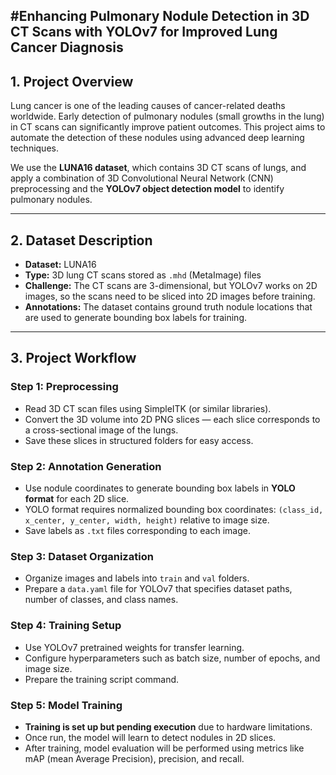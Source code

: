 #Enhancing Pulmonary Nodule Detection in 3D CT Scans with YOLOv7 for Improved Lung Cancer Diagnosis
---

## 1. Project Overview

Lung cancer is one of the leading causes of cancer-related deaths worldwide. Early detection of pulmonary nodules (small growths in the lung) in CT scans can significantly improve patient outcomes. This project aims to automate the detection of these nodules using advanced deep learning techniques.

We use the **LUNA16 dataset**, which contains 3D CT scans of lungs, and apply a combination of 3D Convolutional Neural Network (CNN) preprocessing and the **YOLOv7 object detection model** to identify pulmonary nodules.

---

## 2. Dataset Description

- **Dataset:** LUNA16  
- **Type:** 3D lung CT scans stored as `.mhd` (MetaImage) files  
- **Challenge:** The CT scans are 3-dimensional, but YOLOv7 works on 2D images, so the scans need to be sliced into 2D images before training.  
- **Annotations:** The dataset contains ground truth nodule locations that are used to generate bounding box labels for training.

---

## 3. Project Workflow

### Step 1: Preprocessing  
- Read 3D CT scan files using SimpleITK (or similar libraries).  
- Convert the 3D volume into 2D PNG slices — each slice corresponds to a cross-sectional image of the lungs.  
- Save these slices in structured folders for easy access.

### Step 2: Annotation Generation  
- Use nodule coordinates to generate bounding box labels in **YOLO format** for each 2D slice.  
- YOLO format requires normalized bounding box coordinates: `(class_id, x_center, y_center, width, height)` relative to image size.  
- Save labels as `.txt` files corresponding to each image.

### Step 3: Dataset Organization  
- Organize images and labels into `train` and `val` folders.  
- Prepare a `data.yaml` file for YOLOv7 that specifies dataset paths, number of classes, and class names.

### Step 4: Training Setup  
- Use YOLOv7 pretrained weights for transfer learning.  
- Configure hyperparameters such as batch size, number of epochs, and image size.  
- Prepare the training script command.

### Step 5: Model Training  
- **Training is set up but pending execution** due to hardware limitations.  
- Once run, the model will learn to detect nodules in 2D slices.  
- After training, model evaluation will be performed using metrics like mAP (mean Average Precision), precision, and recall.
